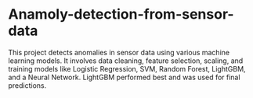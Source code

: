 # Anamoly-detection-from-sensor-data
This project detects anomalies in sensor data using various machine learning models. It involves data cleaning, feature selection, scaling, and training models like Logistic Regression, SVM, Random Forest, LightGBM, and a Neural Network. LightGBM performed best and was used for final predictions. 
